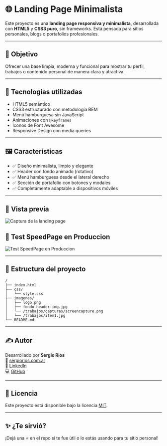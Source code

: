 
# 🌐 Landing Page Minimalista

Este proyecto es una **landing page responsiva y minimalista**, desarrollada con **HTML5** y **CSS3 puro**, sin frameworks. Está pensada para sitios personales, blogs o portafolios profesionales.

---

## 🎯 Objetivo

Ofrecer una base limpia, moderna y funcional para mostrar tu perfil, trabajos o contenido personal de manera clara y atractiva.

---

## 🧰 Tecnologías utilizadas

- HTML5 semántico
- CSS3 estructurado con metodología BEM
- Menú hamburguesa sin JavaScript
- Animaciones con `@keyframes`
- Íconos de Font Awesome
- Responsive Design con media queries

---

## 🖼️ Características

- ✅ Diseño minimalista, limpio y elegante  
- ✅ Header con fondo animado (rotativo)  
- ✅ Menú hamburguesa desde el lateral derecho  
- ✅ Sección de portafolio con botones y modales  
- ✅ Completamente adaptable a dispositivos móviles  

---

## 📸 Vista previa

![Captura de la landing page](https://portafolio.sergiorios.com.ar/imagenes/trabajos/capturas/screencapture.png)  
## 📸 Test SpeedPage en Produccion
![Test SpeedPage en Produccion](https://portafolio.sergiorios.com.ar/imagenes/trabajos/capturas/Screenshot_SpeedPage.jpg)  

---

## 📁 Estructura del proyecto

```
/
├── index.html
├── css/
│   └── style.css
├── imagenes/
│   ├── logo.png
│   ├── fondo-header-img.jpg
│   └── /trabajos/capturas/screencapture.png
│   └── /trabajos/item1.jpg
└── README.md
```

---

## ✍️ Autor

Desarrollado por **Sergio Rios**  
🔗 [sergiorios.com.ar](https://sergiorios.com.ar)  
💼 [LinkedIn](https://www.linkedin.com/in/sergiorioscomar)  
💻 [GitHub](https://github.com/sergiorioscomar)

---

## 📝 Licencia

Este proyecto está disponible bajo la licencia [MIT](LICENSE).

---

## ✨ ¿Te sirvió?

¡Dejá una ⭐ en el repo si te fue útil o lo estás usando para tu sitio personal!
